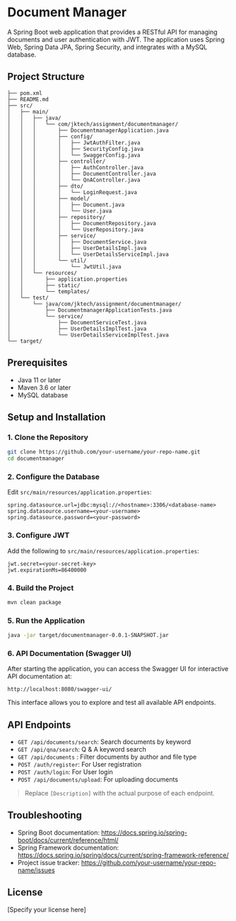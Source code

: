 # Document Manager

A Spring Boot web application that provides a RESTful API for managing documents and user authentication with JWT. The application uses Spring Web, Spring Data JPA, Spring Security, and integrates with a MySQL database.

## Project Structure

```
├── pom.xml
├── README.md
├── src/
│   ├── main/
│   │   ├── java/
│   │   │   └── com/jktech/assignment/documentmanager/
│   │   │       ├── DocumentmanagerApplication.java
│   │   │       ├── config/
│   │   │       │   ├── JwtAuthFilter.java
│   │   │       │   ├── SecurityConfig.java
│   │   │       │   └── SwaggerConfig.java
│   │   │       ├── controller/
│   │   │       │   ├── AuthController.java
│   │   │       │   ├── DocumentController.java
│   │   │       │   └── QnAController.java
│   │   │       ├── dto/
│   │   │       │   └── LoginRequest.java
│   │   │       ├── model/
│   │   │       │   ├── Document.java
│   │   │       │   └── User.java
│   │   │       ├── repository/
│   │   │       │   ├── DocumentRepository.java
│   │   │       │   └── UserRepository.java
│   │   │       ├── service/
│   │   │       │   ├── DocumentService.java
│   │   │       │   ├── UserDetailsImpl.java
│   │   │       │   └── UserDetailsServiceImpl.java
│   │   │       └── util/
│   │   │           └── JwtUtil.java
│   │   └── resources/
│   │       ├── application.properties
│   │       ├── static/
│   │       └── templates/
│   └── test/
│       └── java/com/jktech/assignment/documentmanager/
│           ├── DocumentmanagerApplicationTests.java
│           └── service/
│               ├── DocumentServiceTest.java
│               ├── UserDetailsImplTest.java
│               └── UserDetailsServiceImplTest.java
└── target/
```

## Prerequisites
- Java 11 or later
- Maven 3.6 or later
- MySQL database

## Setup and Installation

### 1. Clone the Repository
```bash
git clone https://github.com/your-username/your-repo-name.git
cd documentmanager
```

### 2. Configure the Database
Edit `src/main/resources/application.properties`:
```
spring.datasource.url=jdbc:mysql://<hostname>:3306/<database-name>
spring.datasource.username=<your-username>
spring.datasource.password=<your-password>
```

### 3. Configure JWT
Add the following to `src/main/resources/application.properties`:
```
jwt.secret=<your-secret-key>
jwt.expirationMs=86400000
```

### 4. Build the Project
```bash
mvn clean package
```

### 5. Run the Application
```bash
java -jar target/documentmanager-0.0.1-SNAPSHOT.jar
```

### 6. API Documentation (Swagger UI)
After starting the application, you can access the Swagger UI for interactive API documentation at:

```
http://localhost:8080/swagger-ui/
```

This interface allows you to explore and test all available API endpoints.

## API Endpoints
- `GET /api/documents/search`: Search documents by keyword
- `GET /api/qna/search`: Q & A keyword search
- `GET /api/documents` : Filter documents by author and file type
- `POST /auth/register`: For User registration
- `POST /auth/login`: For User login
- `POST /api/documents/upload`: For uploading documents

> Replace `[Description]` with the actual purpose of each endpoint.

## Troubleshooting
- Spring Boot documentation: https://docs.spring.io/spring-boot/docs/current/reference/html/
- Spring Framework documentation: https://docs.spring.io/spring/docs/current/spring-framework-reference/
- Project issue tracker: https://github.com/your-username/your-repo-name/issues

## License
[Specify your license here]

